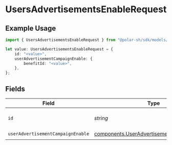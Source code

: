 # UsersAdvertisementsEnableRequest

## Example Usage

```typescript
import { UsersAdvertisementsEnableRequest } from "@polar-sh/sdk/models/operations";

let value: UsersAdvertisementsEnableRequest = {
    id: "<value>",
    userAdvertisementCampaignEnable: {
        benefitId: "<value>",
    },
};
```

## Fields

| Field                                                                                                    | Type                                                                                                     | Required                                                                                                 | Description                                                                                              |
| -------------------------------------------------------------------------------------------------------- | -------------------------------------------------------------------------------------------------------- | -------------------------------------------------------------------------------------------------------- | -------------------------------------------------------------------------------------------------------- |
| `id`                                                                                                     | *string*                                                                                                 | :heavy_check_mark:                                                                                       | The advertisement campaign ID.                                                                           |
| `userAdvertisementCampaignEnable`                                                                        | [components.UserAdvertisementCampaignEnable](../../models/components/useradvertisementcampaignenable.md) | :heavy_check_mark:                                                                                       | N/A                                                                                                      |